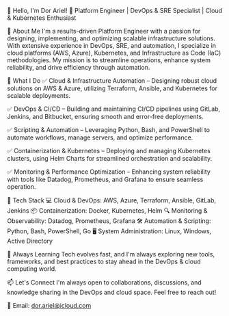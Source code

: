 

👋 Hello, I'm Dor Ariel! 🚀 Platform Engineer | DevOps & SRE Specialist | Cloud & Kubernetes Enthusiast

🔬 About Me I'm a results-driven Platform Engineer with a passion for designing, implementing, and optimizing scalable infrastructure solutions. With extensive experience in DevOps, SRE, and automation, I specialize in cloud platforms (AWS, Azure), Kubernetes, and Infrastructure as Code (IaC) methodologies. My mission is to streamline operations, enhance system reliability, and drive efficiency through automation.

💼 What I Do ✅ Cloud & Infrastructure Automation – Designing robust cloud solutions on AWS & Azure, utilizing Terraform, Ansible, and Kubernetes for scalable deployments.

✅ DevOps & CI/CD – Building and maintaining CI/CD pipelines using GitLab, Jenkins, and Bitbucket, ensuring smooth and error-free deployments.

✅ Scripting & Automation – Leveraging Python, Bash, and PowerShell to automate workflows, manage servers, and optimize performance.

✅ Containerization & Kubernetes – Deploying and managing Kubernetes clusters, using Helm Charts for streamlined orchestration and scalability.

✅ Monitoring & Performance Optimization – Enhancing system reliability with tools like Datadog, Prometheus, and Grafana to ensure seamless operation.

🔧 Tech Stack 💻 Cloud & DevOps: AWS, Azure, Terraform, Ansible, GitLab, Jenkins 📦 Containerization: Docker, Kubernetes, Helm 🔍 Monitoring & Observability: Datadog, Prometheus, Grafana 🛠 Automation & Scripting: Python, Bash, PowerShell, Go 🖥 System Administration: Linux, Windows, Active Directory

🌱 Always Learning Tech evolves fast, and I'm always exploring new tools, frameworks, and best practices to stay ahead in the DevOps & cloud computing world.

📫 Let's Connect I'm always open to collaborations, discussions, and knowledge sharing in the DevOps and cloud space. Feel free to reach out!

📧 Email: dor.ariel@icloud.com

